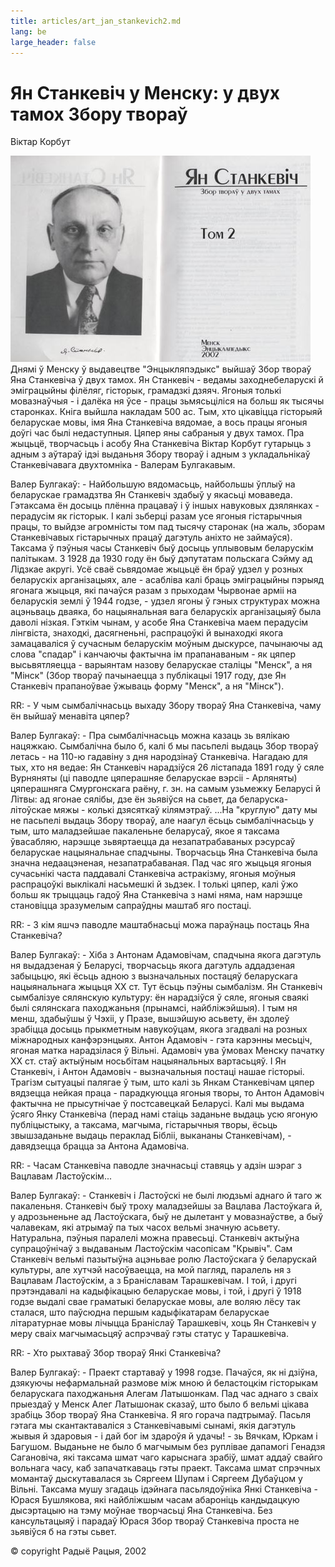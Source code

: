 ```yaml
---
title: articles/art_jan_stankevich2.md 
lang: be
large_header: false
---
```



<h1 id="ян-станкевіч-у-менску-у-двух-тамох-збору-твораў">Ян Станкевіч у Менску: у двух тамох Збору твораў</h1>

Віктар Корбут


<img src="jan_stankevich2.jpg" class="zv" width="480" height="330" alt="Jan Stankevich (Jan Stankievic) - Belarusian linguist and philologist" />Днямі ў Менску ў выдавецтве "Энцыкляпэдыкс" выйшаў Збор твораў Яна Станкевіча ў двух тамох. Ян Станкевіч - ведамы заходнебеларускі й эміграцыйны філёляг, гісторык, грамадзкі дзяяч. Ягоныя толькі мовазнаўчыя - і далёка ня ўсе - працы зьмясьціліся на больш як тысячы старонках. Кніга выйшла накладам 500 ас. Тым, хто цікавіцца гісторыяй беларускае мовы, імя Яна Станкевіча вядомае, а вось працы ягоныя доўгі час былі недаступныя. Цяпер яны сабраныя у двух тамох. Пра жыцьцё, творчасьць і асобу Яна Станкевіча Віктар Корбут гутарыць з адным з аўтараў ідэі выданьня Збору твораў і адным з укладальнікаў Станкевічавага двухтомніка - Валерам Булгакавым.


Валер Булгакаў: - Найбольшую вядомасьць, найбольшы ўплыў на беларускае грамадзтва Ян Станкевіч здабыў у якасьці моваведа. Гэтаксама ён досыць плённа працаваў і ў іншых навуковых дзялянках - перадусім як гісторык. І калі зьберці разам усе ягоныя гістарычныя працы, то выйдзе агромністы том пад тысячу старонак (на жаль, зборам Станкевічавых гістарычных працаў дагэтуль аніхто не займаўся). Таксама ў пэўныя часы Станкевіч быў досыць уплывовым беларускім палітыкам. З 1928 да 1930 году ён быў дэпутатам польскага Сэйму ад Лідзкае акругі. Усё сваё сьвядомае жыцьцё ён браў удзел у розных беларускіх арганізацыях, але - асабліва калі браць эміграцыйны пэрыяд ягонага жыцьця, які пачаўся разам з прыходам Чырвонае арміі на беларускія землі ў 1944 годзе, - удзел ягоны ў гэных структурах можна ацэньваць дваяка, бо нацыянальная вага беларускіх арганізацыяў была даволі нізкая. Гэткім чынам, у асобе Яна Станкевіча маем перадусім лінгвіста, знаходкі, дасягненьні, распрацоўкі й вынаходкі якога замацаваліся ў сучасным беларускім моўным дыскурсе, пачынаючы ад слова "спадар" і канчаючы фактычна ім прапанаваным - як цяпер высьвятляецца - варыянтам назову беларускае сталіцы "Менск", а ня "Мінск" (Збор твораў пачынаецца з публікацыі 1917 году, дзе Ян Станкевіч прапаноўвае ўжываць форму "Менск", а ня "Мінск").


RR: - У чым сымбалічнасьць выхаду Збору твораў Яна Станкевіча, чаму ён выйшаў менавіта цяпер?


Валер Булгакаў: - Пра сымбалічнасьць можна казаць зь вялікаю нацяжкаю. Сымбалічна было б, калі б мы пасьпелі выдаць Збор твораў летась - на 110-ю гадавіну з дня народзінаў Станкевіча. Нагадаю для тых, хто ня ведае: Ян Станкевіч нарадзіўся 26 лістапада 1891 году ў сяле Вурняняты (ці паводле цяперашняе беларускае вэрсіі - Арляняты) цяперашняга Смургонскага раёну, г. зн. на самым узьмежку Беларусі й Літвы: ад ягонае сялібы, дзе ён зьявіўся на сьвет, да беларуска-літоўскае мяжы - колькі дзясяткаў кілямэтраў. ...На "круглую" дату мы не пасьпелі выдаць Збору твораў, але наагул ёсьць сымбалічнасьць у тым, што маладзейшае пакаленьне беларусаў, якое я таксама ўвасабляю, нарэшце зьвяртаецца да незапатрабаваных рэсурсаў беларускае нацыянальнае спадчыны. Творчасьць Яна Станкевіча была значна недаацэненая, незапатрабаваная. Пад час яго жыцьця ягоныя сучасьнікі часта паддавалі Станкевіча астракізму, ягоныя моўныя распрацоўкі выклікалі насьмешкі й зьдзек. І толькі цяпер, калі ўжо больш як трыццаць гадоў Яна Станкевіча з намі няма, нам нарэшце становіцца зразумелым сапраўдны маштаб яго постаці.


RR: - З кім яшчэ паводле маштабнасьці можа параўнаць постаць Яна Станкевіча?


Валер Булгакаў: - Хіба з Антонам Адамовічам, спадчына якога дагэтуль ня выдадзеная ў Беларусі, творчасьць якога дагэтуль аддадзеная забыцьцю, які ёсьць адною з вызначальных постацяў беларускага нацыянальнага жыцьця ХХ ст. Тут ёсьць пэўны сымбалізм. Ян Станкевіч сымбалізуе сялянскую культуру: ён нарадзіўся ў сяле, ягоныя сваякі былі сялянскага паходжаньня (прынамсі, найбліжэйшыя). І тым ня менш, здабыўшы ў Чэхіі, у Празе, вышэйшую асьвету, ён здолеў зрабіцца досыць прыкметным навукоўцам, якога згадвалі на розных міжнародных канфэрэнцыях. Антон Адамовіч - гэта карэнны месьціч, ягоная матка нарадзілася ў Вільні. Адамовіч ува ўмовах Менску пачатку ХХ ст. стаў актыўным носьбітам нацыянальных вартасьцяў. І Ян Станкевіч, і Антон Адамовіч - вызначальныя постаці нашае гісторыі. Трагізм сытуацыі палягае ў тым, што калі зь Янкам Станкевічам цяпер вядзецца нейкая праца - парадкуюцца ягоныя творы, то Антон Адамовіч фактычна не прысутнічае ў постсавецкай Беларусі. Калі мы выдама ўсяго Янку Станкевіча (перад намі стаіць заданьне выдаць усю ягоную публіцыстыку, а таксама, магчыма, гістарычныя творы, ёсьць звышзаданьне выдаць пераклад Бібліі, выкананы Станкевічам), - давядзецца брацца за Антона Адамовіча.


RR: - Часам Станкевіча паводле значнасьці ставяць у адзін шэраг з Вацлавам Ластоўскім...


Валер Булгакаў: - Станкевіч і Ластоўскі не былі людзьмі аднаго й таго ж пакаленьня. Станкевіч быў троху маладзейшы за Вацлава Ластоўкага й, у адрозьненьне ад Ластоўскага, быў не дылетант у мовазнаўстве, а быў чалавекам, які атрымаў па тых часох вельмі значную асьвету. Натуральна, пэўныя паралелі можна правесьці. Станкевіч актыўна супрацоўнічаў з выдаваным Ластоўскім часопісам "Крывіч". Сам Станкевіч вельмі пазытыўна ацэньвае ролю Ластоўскага ў беларускай культуры, але хутчэй насоўваецца, на мой пагляд, паралель ня з Вацлавам Ластоўскім, а з Браніславам Тарашкевічам. І той, і другі прэтэндавалі на кадыфікацыю беларускае мовы, і той, і другі ў 1918 годзе выдалі свае граматыкі беларускае мовы, але воляю лёсу так сталася, што паўсюдна першым кадыфікатарам беларускае літаратурнае мовы лічыцца Браніслаў Тарашкевіч, хоць Ян Станкевіч у меру сваіх магчымасьцяў аспрэчваў гэты статус у Тарашкевіча.


RR: - Хто рыхтаваў Збор твораў Янкі Станкевіча?


Валер Булгакаў: - Праект стартаваў у 1998 годзе. Пачаўся, як ні дзіўна, дзякуючы нефармальнай размове між мною й беластоцкім гісторыкам беларускага паходжаньня Алегам Латышонкам. Пад час аднаго з сваіх прыездаў у Менск Алег Латышонак сказаў, што было б вельмі цікава зрабіць Збор твораў Яна Станкевіча. Я яго горача падтрымаў. Пасьля гэтага мы скантактаваліся з Станкевічавымі сынамі, якія дагэтуль жывыя й здаровыя - і дай бог ім здароўя й удачы! - зь Вячкам, Юркам і Багушом. Выданьне не было б магчымым без руплівае дапамогі Генадзя Сагановіча, які таксама шмат чаго карыснага зрабіў, шмат аддаў свайго вольнага часу, каб запачаткаваць гэты праект. Таксама шмат спрэчных момантаў дыскутавалася зь Сяргеем Шупам і Сяргеем Дубаўцом у Вільні. Таксама мушу згадаць ідэйнага пасьлядоўніка Янкі Станкевіча - Юрася Бушлякова, які найбліжшым часам абароніць кандыдацкую дысэртацыю на тэму моўнае творчасьці Яна Станкевіча. Без кансультацыяў і парадаў Юрася Збор твораў Станкевіча проста не зьявіўся б на гэты сьвет.


© copyright Радыё Рацыя, 2002


